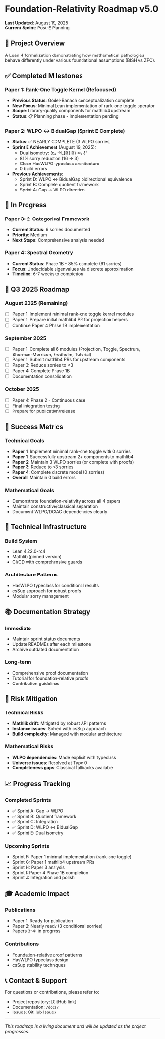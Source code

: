 # Foundation-Relativity Roadmap v5.0
**Last Updated**: August 19, 2025  
**Current Sprint**: Post-E Planning

## 🎯 Project Overview
A Lean 4 formalization demonstrating how mathematical pathologies behave differently under various foundational assumptions (BISH vs ZFC).

## ✅ Completed Milestones

### Paper 1: Rank-One Toggle Kernel (Refocused)
- **Previous Status**: Gödel-Banach conceptualization complete
- **New Focus**: Minimal Lean implementation of rank-one toggle operator
- **Scope**: Library-quality components for mathlib4 upstream
- **Status**: 📋 Planning phase - implementation pending

### Paper 2: WLPO ↔ BidualGap (Sprint E Complete)
- **Status**: ✅ NEARLY COMPLETE (3 WLPO sorries)
- **Sprint E Achievement** (August 19, 2025):
  - Dual isometry: (c₀ →L[ℝ] ℝ) ≃ₗᵢ ℓ¹
  - 81% sorry reduction (16 → 3)
  - Clean HasWLPO typeclass architecture
  - 0 build errors
- **Previous Achievements**:
  - Sprint D: WLPO ↔ BidualGap bidirectional equivalence
  - Sprint B: Complete quotient framework
  - Sprint A: Gap → WLPO direction

## 🚧 In Progress

### Paper 3: 2-Categorical Framework
- **Current Status**: 6 sorries documented
- **Priority**: Medium
- **Next Steps**: Comprehensive analysis needed

### Paper 4: Spectral Geometry
- **Current Status**: Phase 1B - 85% complete (61 sorries)
- **Focus**: Undecidable eigenvalues via discrete approximation
- **Timeline**: 6-7 weeks to completion

## 📅 Q3 2025 Roadmap

### August 2025 (Remaining)
- [ ] Paper 1: Implement minimal rank-one toggle kernel modules
- [ ] Paper 1: Prepare initial mathlib4 PR for projection helpers
- [ ] Continue Paper 4 Phase 1B implementation

### September 2025
- [ ] Paper 1: Complete all 6 modules (Projection, Toggle, Spectrum, Sherman-Morrison, Fredholm, Tutorial)
- [ ] Paper 1: Submit mathlib4 PRs for upstream components
- [ ] Paper 3: Reduce sorries to <3
- [ ] Paper 4: Complete Phase 1B
- [ ] Documentation consolidation

### October 2025
- [ ] Paper 4: Phase 2 - Continuous case
- [ ] Final integration testing
- [ ] Prepare for publication/release

## 🎯 Success Metrics

### Technical Goals
- **Paper 1**: Implement minimal rank-one toggle with 0 sorries
- **Paper 1**: Successfully upstream 2+ components to mathlib4
- **Paper 2**: Maintain 3 WLPO sorries (or complete with proofs)
- **Paper 3**: Reduce to <3 sorries
- **Paper 4**: Complete discrete model (0 sorries)
- **Overall**: Maintain 0 build errors

### Mathematical Goals
- Demonstrate foundation-relativity across all 4 papers
- Maintain constructive/classical separation
- Document WLPO/DC/AC dependencies clearly

## 🔧 Technical Infrastructure

### Build System
- Lean 4.22.0-rc4
- Mathlib (pinned version)
- CI/CD with comprehensive guards

### Architecture Patterns
- HasWLPO typeclass for conditional results
- csSup approach for robust proofs
- Modular sorry management

## 📚 Documentation Strategy

### Immediate
- Maintain sprint status documents
- Update READMEs after each milestone
- Archive outdated documentation

### Long-term
- Comprehensive proof documentation
- Tutorial for foundation-relative proofs
- Contribution guidelines

## 🚀 Risk Mitigation

### Technical Risks
- **Mathlib drift**: Mitigated by robust API patterns
- **Instance issues**: Solved with csSup approach
- **Build complexity**: Managed with modular architecture

### Mathematical Risks
- **WLPO dependencies**: Made explicit with typeclass
- **Universe issues**: Resolved at Type 0
- **Completeness gaps**: Classical fallbacks available

## 📈 Progress Tracking

### Completed Sprints
- ✅ Sprint A: Gap → WLPO
- ✅ Sprint B: Quotient framework
- ✅ Sprint C: Integration
- ✅ Sprint D: WLPO ↔ BidualGap
- ✅ Sprint E: Dual isometry

### Upcoming Sprints
- Sprint F: Paper 1 minimal implementation (rank-one toggle)
- Sprint G: Paper 1 mathlib4 upstream PRs
- Sprint H: Paper 3 analysis
- Sprint I: Paper 4 Phase 1B completion
- Sprint J: Integration and polish

## 🎓 Academic Impact

### Publications
- Paper 1: Ready for publication
- Paper 2: Nearly ready (3 conditional sorries)
- Papers 3-4: In progress

### Contributions
- Foundation-relative proof patterns
- HasWLPO typeclass design
- csSup stability techniques

## 📞 Contact & Support

For questions or contributions, please refer to:
- Project repository: [GitHub link]
- Documentation: `/docs/`
- Issues: GitHub Issues

---

*This roadmap is a living document and will be updated as the project progresses.*
